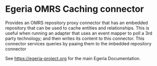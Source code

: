 <!-- SPDX-License-Identifier: CC-BY-4.0 -->
<!-- Copyright Contributors to the Egeria project. -->

# Egeria OMRS Caching connector

Provides an OMRS repository proxy connector that has an embedded repository that can be used to cache entities and relationships. This is useful when running an adapter that uses an event mapper to poll a 3rd party technology; and then writes its content to this connector. This connector services queries by paaing them to the imbedded repository connector

See https://egeria-project.org for the main Egeria Documentation.

